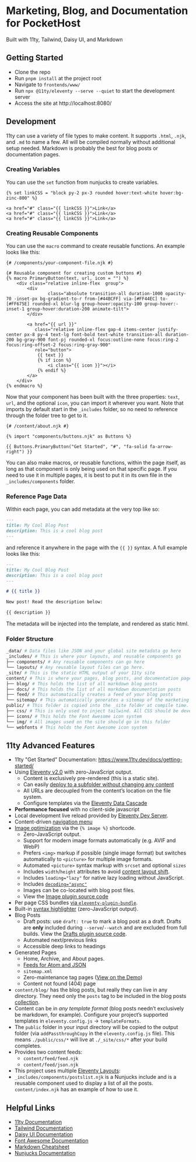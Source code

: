 # Marketing, Blog, and Documentation for PocketHost

Built with 11ty, Tailwind, Daisy UI, and Markdown

## Getting Started

- Clone the repo
- Run `pnpm install` at the project root
- Navigate to `frontends/www/`
- Run `npx @11ty/eleventy --serve --quiet` to start the development server
- Access the site at http://localhost:8080/

## Development

11ty can use a variety of file types to make content. It supports `.html`, `.njk`, and `.md` to name a few. All will be compiled normally without additional setup needed. Markdown is probably the best for blog posts or documentation pages.

### Creating Variables

You can use the `set` function from nunjucks to create variables.

```twig
{% set linkCSS = "block py-2 px-3 rounded hover:text-white hover:bg-zinc-800" %}

<a href="#" class="{{ linkCSS }}">Link</a>
<a href="#" class="{{ linkCSS }}">Link</a>
<a href="#" class="{{ linkCSS }}">Link</a>
```

### Creating Reusable Components

You can use the `macro` command to create reusable functions. An example looks like this:

```twig
{# /components/your-component-file.njk #}

{# Reusable component for creating custom buttons #}
{% macro PrimaryButton(text, url, icon = "") %}
    <div class="relative inline-flex  group">
        <div
                class="absolute transition-all duration-1000 opacity-70 -inset-px bg-gradient-to-r from-[#44BCFF] via-[#FF44EC] to-[#FF675E] rounded-xl blur-lg group-hover:opacity-100 group-hover:-inset-1 group-hover:duration-200 animate-tilt">
        </div>

        <a href="{{ url }}"
           class="relative inline-flex gap-4 items-center justify-center px-8 py-4 text-lg font-bold text-white transition-all duration-200 bg-gray-900 font-pj rounded-xl focus:outline-none focus:ring-2 focus:ring-offset-2 focus:ring-gray-900"
           role="button">
            {{ text }}
            {% if icon %}
                <i class="{{ icon }}"></i>
            {% endif %}
        </a>
    </div>
{% endmacro %}
```

Now that your component has been built with the three properties: `text`, `url`, and the optional `icon`, you can import it wherever you want. Note that imports by default start in the `_includes` folder, so no need to reference through the folder tree to get to it.

```twig
{# /content/about.njk #}

{% import "components/buttons.njk" as Buttons %}

{{ Buttons.PrimaryButton("Get Started", "#", "fa-solid fa-arrow-right") }}
```

You can also make macros, or reusable functions, within the page itself, as long as that component is only being used on that specific page. If you need to use it in multiple pages, it is best to put it in its own file in the `_includes/components` folder.

### Reference Page Data

Within each page, you can add metadata at the very top like so:

```md
---
title: My Cool Blog Post
description: This is a cool blog post
---
```

and reference it anywhere in the page with the `{{ }}` syntax. A full example looks like this:

```md
---
title: My Cool Blog Post
description: This is a cool blog post
---

# {{ title }}

New post! Read the description below:

{{ description }}
```

The metadata will be injected into the template, and rendered as static html.

### Folder Structure

```bash
_data/ # Data files like JSON and your global site metadata go here
_includes/ # This is where your layouts, and reusable components go
├── components/ # Any reusable components can go here
└── layouts/ # Any reusable layout files can go here.
_site/ # This is the static HTML output of your 11ty site
content/ # This is where your pages, blog posts, and documentation pages go
├── blog/ # This holds the list of all markdown blog posts
├── docs/ # This holds the list of all markdown documentation posts
├── feed/ # This automatically creates a feed of your blog posts
└── sitemap/ # This automatically generates a sitemap of the marketing site, including blog and documentation pages
public/ # This folder is copied into the _site folder at compile time. Images and static content go here
├── css/ # This is only used to inject tailwind. All CSS should be developed using Tailwind and DaisyUI's utility classes
├── icons/ # This holds the Font Awesome icon system
└── img/ # All images used on the site should go in this folder
└── webfonts # This holds the Font Awesome icon system
```

## 11ty Advanced Features

- 11ty "Get Started" Documentation: https://www.11ty.dev/docs/getting-started/
- Using [Eleventy v2.0](https://www.11ty.dev/blog/eleventy-v2/) with zero-JavaScript output.
  - Content is exclusively pre-rendered (this is a static site).
  - Can easily [deploy to a subfolder without changing any content](https://www.11ty.dev/docs/plugins/html-base/)
  - All URLs are decoupled from the content’s location on the file system.
  - Configure templates via the [Eleventy Data Cascade](https://www.11ty.dev/docs/data-cascade/)
- **Performance focused** with no client-side javascript
- Local development live reload provided by [Eleventy Dev Server](https://www.11ty.dev/docs/dev-server/).
- Content-driven [navigation menu](https://www.11ty.dev/docs/plugins/navigation/)
- [Image optimization](https://www.11ty.dev/docs/plugins/image/) via the `{% image %}` shortcode.
  - Zero-JavaScript output.
  - Support for modern image formats automatically (e.g. AVIF and WebP)
  - Prefers `<img>` markup if possible (single image format) but switches automatically to `<picture>` for multiple image formats.
  - Automated `<picture>` syntax markup with `srcset` and optional `sizes`
  - Includes `width`/`height` attributes to avoid [content layout shift](https://web.dev/cls/).
  - Includes `loading="lazy"` for native lazy loading without JavaScript.
  - Includes [`decoding="async"`](https://developer.mozilla.org/en-US/docs/Web/API/HTMLImageElement/decoding)
  - Images can be co-located with blog post files.
  - View the [Image plugin source code](https://github.com/11ty/eleventy-base-blog/blob/main/eleventy.config.images.js)
- Per page CSS bundles [via `eleventy-plugin-bundle`](https://github.com/11ty/eleventy-plugin-bundle).
- Built-in [syntax highlighter](https://www.11ty.dev/docs/plugins/syntaxhighlight/) (zero-JavaScript output).
- Blog Posts
  - Draft posts: use `draft: true` to mark a blog post as a draft. Drafts are **only** included during `--serve`/`--watch` and are excluded from full builds. View the [Drafts plugin source code](https://github.com/11ty/eleventy-base-blog/blob/main/eleventy.config.drafts.js).
  - Automated next/previous links
  - Accessible deep links to headings
- Generated Pages
  - Home, Archive, and About pages.
  - [Feeds for Atom and JSON](https://www.11ty.dev/docs/plugins/rss/)
  - `sitemap.xml`
  - Zero-maintenance tag pages ([View on the Demo](https://eleventy-base-blog.netlify.app/tags/))
  - Content not found (404) page
- `content/blog/` has the blog posts, but really they can live in any directory. They need only the `posts` tag to be included in the blog posts [collection](https://www.11ty.dev/docs/collections/).
- Content can be in _any template format_ (blog posts needn’t exclusively be markdown, for example). Configure your project’s supported templates in `eleventy.config.js` -> `templateFormats`.
- The `public` folder in your input directory will be copied to the output folder (via `addPassthroughCopy` in the `eleventy.config.js` file). This means `./public/css/*` will live at `./_site/css/*` after your build completes.
- Provides two content feeds:
  - `content/feed/feed.njk`
  - `content/feed/json.njk`
- This project uses multiple [Eleventy Layouts](https://www.11ty.dev/docs/layouts/):
- `_includes/components/postslist.njk` is a Nunjucks include and is a reusable component used to display a list of all the posts. `content/index.njk` has an example of how to use it.

## Helpful Links

- [11ty Documentation](https://www.11ty.dev/docs/)
- [Tailwind Documentation](https://tailwindcss.com/docs)
- [Daisy UI Documentation](https://daisyui.com/)
- [Font Awesome Documentation](https://fontawesome.com/v5.15/how-to-use/on-the-web/referencing-icons/basic-use)
- [Markdown Cheatsheet](https://www.markdownguide.org/cheat-sheet/)
- [Nunjucks Documentation](https://mozilla.github.io/nunjucks/templating.html)
